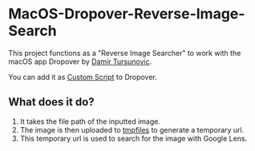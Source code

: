 # MacOS-Dropover-Reverse-Image-Search
This project functions as a "Reverse Image Searcher" to work with the macOS app Dropover by [Damir Tursunovic](https://damir.me/).

You can add it as [Custom Script](https://dropoverapp.com/kb/application-scripts) to Dropover.

## What does it do?
1. It takes the file path of the inputted image.
2. The image is then uploaded to [tmpfiles](https://tmpfiles.org) to generate a temporary url.
3. This temporary url is used to search for the image with Google Lens.
